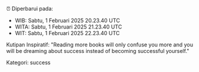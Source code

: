 ⏰ Diperbarui pada:
- WIB: Sabtu, 1 Februari 2025 20.23.40 UTC
- WITA: Sabtu, 1 Februari 2025 21.23.40 UTC
- WIT: Sabtu, 1 Februari 2025 22.23.40 UTC

Kutipan Inspiratif:
"Reading more books will only confuse you more and you will be dreaming about success instead of becoming successful yourself."


Kategori: success

